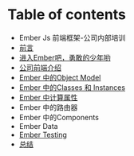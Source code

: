 # Table of contents

* Ember Js 前端框架-公司内部培训
* [前言](qian-yan.md)
* [进入Ember吧，勇敢的少年哟](ember-js-qian-duan-kuang-jia-gong-si-nei-bu-pei-xun.md)
* [公司前端介绍](gong-si-qian-duan-jie-shao.md)
* [Ember 中的Object Model](ember-zhong-de-object.md)
* [Ember 中的Classes 和 Instances](ember-classes-instances.md)
* [Ember 中计算属性](ember-zhong-ji-suan-shu-xing.md)
* Ember 中的路由器
* Ember 中的Components
* Ember Data
* [Ember Testing](ember-testing.md)
* [总结](zong-jie.md)

